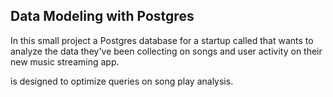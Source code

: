 ## Data Modeling with Postgres

In this small project a Postgres database for a startup called that wants to analyze the data they've been collecting on songs and user activity on their new music streaming app.

is designed to optimize queries on song play analysis.
